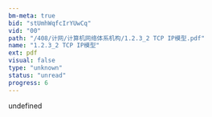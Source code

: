 ```yaml
---
bm-meta: true
bid: "stUmhWqfcIrYUwCq"
vid: "00"
path: "/408/计网/计算机网络体系机构/1.2.3_2 TCP IP模型.pdf"
name: "1.2.3_2 TCP IP模型"
ext: pdf
visual: false
type: "unknown"
status: "unread"
progress: 6
---
```

undefined